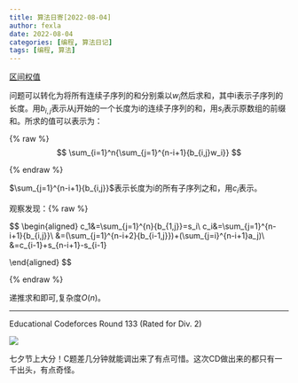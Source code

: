```yaml
---
title: 算法日寄[2022-08-04]
author: fexla
date: 2022-08-04
categories: [编程, 算法日记]
tags: [编程, 算法]
---
```

[区间权值](https://ac.nowcoder.com/acm/problem/19798)

问题可以转化为将所有连续子序列的和分别乘以$w_i$然后求和，其中i表示子序列的长度。用$b_{i,j}$表示从j开始的一个长度为i的连续子序列的和，用$s_i$表示原数组的前缀和。所求的值可以表示为：

{% raw %}
$$
\sum_{i=1}^n{\sum_{j=1}^{n-i+1}{b_{i,j}w_i}}
$$

{% endraw %}

$\sum_{j=1}^{n-i+1}{b_{i,j}}$表示长度为i的所有子序列之和，用$c_i$表示。

观察发现：{% raw %}


$$
\begin{aligned}
c_1&=\sum_{j=1}^{n}{b_{1,j}}=s_i\\
c_i&=\sum_{j=1}^{n-i+1}{b_{i,j}}\\
&=(\sum_{j=1}^{n-i+2}{b_{i-1,j}})+(\sum_{j=i}^{n-i+1}a_j)\\
&=c_{i-1}+s_{n-i+1}-s_{i-1}

\end{aligned}
$$

{% endraw %}

递推求和即可,复杂度$O(n)$。

---

Educational Codeforces Round 133 (Rated for Div. 2)

![](https://s2.loli.net/2022/08/07/xpNHnePjKhQ9m5Y.png)

七夕节上大分！C题差几分钟就能调出来了有点可惜。这次CD做出来的都只有一千出头，有点奇怪。